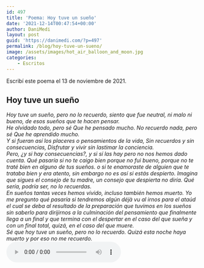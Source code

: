 ```yaml
---
id: 497
title: 'Poema: Hoy tuve un sueño'
date: '2021-12-14T00:47:54+00:00'
author: DaniMedi
layout: post
guid: 'https://danimedi.com/?p=497'
permalink: /blog/hoy-tuve-un-sueno/
image: /assets/images/hot_air_balloon_and_moon.jpg
categories:
    - Escritos
---
```


Escribí este poema el 13 de noviembre de 2021.

## Hoy tuve un sueño

<em>
Hoy tuve un sueño, pero no lo recuerdo,  
siento que fue neutral,  
ni malo ni bueno,  
de esos sueños que te hacen pensar.  
<br>
He olvidado todo, pero sé  
Que he pensado mucho.  
No recuerdo nada, pero sé  
Que he aprendido mucho.  
<br>
Y si fueran así los placeres o pensamientos de la vida,  
Sin recuerdos y sin consecuencias,  
Disfrutar y vivir sin lastimar la conciencia.  
<br>
Pero,  
¿y si hay consecuencias?,  
y si sí las hay pero no nos hemos dado cuenta.  
Qué pasaría  
si no te caigo bien porque no fui bueno,  
porque no te traté bien en alguno de tus sueños.  
o si te enamoraste de alguien que te trataba bien y era atento,  
sin embargo no es así si estás despierto.  
Imagina  
que sigues el consejo de tu madre,  
un consejo que despierta no diría.  
Qué sería,  
podría ser,  
no lo recuerdas.  
<br>
En sueños  
tantas veces hemos vivido,  
incluso también hemos muerto.  
Yo me pregunto  
qué pasaría  
si tendremos algún déjà vu al irnos para el ataúd el cual se deba  
al resultado de la preparación que tuvimos en los sueños sin saberlo  
para dirijirnos a la culminación del pensamiento  
que finalmente llega a un final y que termina con el despertar  
en el caso del que sueña  
y con un final total, quizá,  
en el caso del que muere.  
<br>
Sé que hoy tuve un sueño,  
pero no lo recuerdo.  
Quizá esta noche haya muerto  
y por eso  
no me recuerdo.  
</em>
<br>
<audio controls>
  <source src="/assets/audios/poema_hoy_tuve_un_sueno.mp3" type="audio/mpeg">
</audio>
